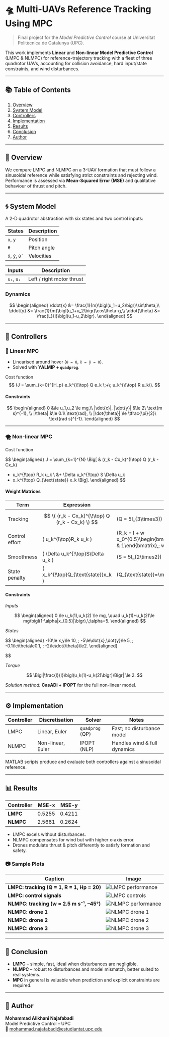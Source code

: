 # 🛸 Multi-UAVs Reference Tracking Using MPC

> Final project for the *Model Predictive Control* course at Universitat Politècnica de Catalunya (UPC).

This work implements **Linear** and **Non-linear Model Predictive Control** (LMPC & NLMPC) for reference-trajectory tracking with a fleet of three quadrotor UAVs, accounting for collision avoidance, hard input/state constraints, and wind disturbances.

---

## 📚 Table of Contents
1. [Overview](#overview)
2. [System Model](#system-model)
3. [Controllers](#controllers)
4. [Implementation](#implementation)
5. [Results](#results)
6. [Conclusion](#conclusion)
7. [Author](#author)

---

## 🧠 Overview
We compare LMPC and NLMPC on a 3-UAV formation that must follow a sinusoidal reference while satisfying strict constraints and rejecting wind.  
Performance is assessed via **Mean-Squared Error (MSE)** and qualitative behaviour of thrust and pitch.

---

## 🌀 System Model
A 2-D quadrotor abstraction with six states and two control inputs:

| **States** | Description |
|------------|-------------|
| `x`, `y`   | Position |
| `θ`        | Pitch angle |
| `ẋ`, `ẏ`, `θ̇` | Velocities |

| **Inputs** | Description |
|------------|-------------|
| `u₁`, `u₂` | Left / right motor thrust |

### Dynamics
$$
\begin{aligned}
\ddot{x}      &= \frac{1}{m}\bigl(u_1+u_2\bigr)\sin\theta,\\
\ddot{y}      &= \frac{1}{m}\bigl(u_1+u_2\bigr)\cos\theta-g,\\
\ddot{\theta} &= \frac{L}{I}\bigl(u_1-u_2\bigr).
\end{aligned}
$$

---

## 🧮 Controllers

### 📏 Linear MPC
* Linearised around hover (`θ = 0`, `ẋ = ẏ = 0`).
* Solved with **YALMIP + `quadprog`**.

Cost function  
$$
(J = \sum_{k=0}^{H_p} e_k^{\!\top} Q e_k \;+\; u_k^{\!\top} R u_k\).
$$

#### Constraints
$$
\begin{aligned}
0 &\le u_1,u_2 \le mg,\\
|\dot{x}|, |\dot{y}| &\le 2\ \text{m s}^{-1}, \\
|\theta| &\le 0.1\ \text{rad}, \\
|\dot{\theta}| \le \tfrac{\pi}{2}\ \text{rad s}^{-1}.
\end{aligned}
$$

---

### 🌪 Non-linear MPC

Cost function  

$$
\begin{aligned}
J = \sum_{k=1}^{N} \Big[ &
  (r_k - Cx_k)^{\!\top} Q (r_k - Cx_k)
+ u_k^{\!\top} R_k u_k \\
&+ \Delta u_k^{\!\top} S \Delta u_k
+ x_k^{\!\top} Q_{\text{state}} x_k
\Big].
\end{aligned}
$$

#### Weight Matrices

| Term | Expression | Value |
|------|------------|-------|
| Tracking | $$ \( (r_k - Cx_k)^{\!\top} Q (r_k - Cx_k) \) $$ | \(Q = 5I_{3\times3}\) |
| Control effort | \( u_k^{\!\top}R_k u_k \) | \(R_k = I + w x_0^{0.5}\begin{bmatrix}1\\1\end{bmatrix}\!\begin{bmatrix}1 & 1\end{bmatrix},\; w=10\) |
| Smoothness | \( \Delta u_k^{\!\top}S\Delta u_k \) | \(S = 5I_{2\times2}\) |
| State penalty | \( x_k^{\!\top}Q_{\text{state}}x_k \) | \(Q_{\text{state}}=\mathrm{diag}(0,2,0,2,0,5)\) |

#### Constraints
*Inputs*  

$$
\begin{aligned}
0 \le u_k(1),u_k(2) \le mg, \quad  
u_k(1)+u_k(2)\le mg\bigl(1-\alpha|x_{0.5}|\bigr),\;\alpha=5.
\end{aligned}
$$

*States*  

$$
\begin{aligned}
-10\le x,y\le 10, \;
-5\le\dot{x},\dot{y}\le 5, \;
-0.1\le\theta\le0.1, \;
-2\le\dot{\theta}\le2.
\end{aligned}

$$

*Torque*  

$$
\Bigl|\frac{l}{I}\bigl(u_k(1)-u_k(2)\bigr)\Bigr| \le 2.
$$

*Solution method:* **CasADi + IPOPT** for the full non-linear model.

---

## ⚙️ Implementation
| Controller | Discretisation | Solver | Notes |
|------------|---------------|--------|-------|
| LMPC | Linear, Euler | `quadprog` (QP) | Fast; no disturbance model |
| NLMPC | Non-linear, Euler | IPOPT (NLP) | Handles wind & full dynamics |

MATLAB scripts produce and evaluate both controllers against a sinusoidal reference.

---

## 📊 Results

| Controller | MSE-x | MSE-y |
|------------|------:|------:|
| **LMPC**   | 0.5255 | 0.4211 |
| **NLMPC**  | 2.5661 | 0.2624 |

* LMPC excels without disturbances.  
* NLMPC compensates for wind but with higher x-axis error.  
* Drones modulate thrust & pitch differently to satisfy formation and safety.

### 📷 Sample Plots

| Caption | Image |
|---------|-------|
| **LMPC: tracking (Q = 1, R = 1, Hp = 20)** | ![LMPC performance](./NMPC/img/p2.png) |
| **LMPC: control signals** | ![LMPC controls](./NMPC/img/l1.jpg) |
| **NLMPC: tracking (w = 2.5 m s⁻¹, –45°)** | ![NLMPC performance](./NMPC/img/uu.jpg) |
| **NLMPC: drone 1** | ![NLMPC drone 1](./NMPC/img/u3.jpg) |
| **NLMPC: drone 2** | ![NLMPC drone 2](./NMPC/img/u4.jpg) |
| **NLMPC: drone 3** | ![NLMPC drone 3](./NMPC/img/u5.jpg) |

---

## 📝 Conclusion
* **LMPC** – simple, fast, ideal when disturbances are negligible.  
* **NLMPC** – robust to disturbances and model mismatch, better suited to real systems.  
* **MPC** in general is valuable when prediction and explicit constraints are required.

---

## 👤 Author
**Mohammad Alikhani Najafabadi**  
Model Predictive Control – UPC  
📧 mohammad.najafabadi@estudiantat.upc.edu
